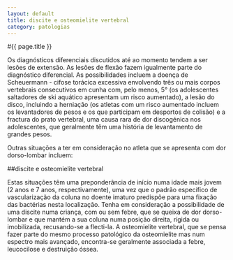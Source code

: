 ```yaml
---
layout: default
title: discite e osteomielite vertebral
category: patologias
---
```


#{{ page.title }}

Os diagnósticos diferenciais discutidos até ao momento tendem a ser lesões de extensão. As lesões de flexão fazem igualmente parte do diagnóstico diferencial. As possibilidades incluem a doença de Scheuermann - cifose torácica excessiva envolvendo três ou mais corpos vertebrais consecutivos em cunha com, pelo menos, 5° (os adolescentes saltadores de ski aquático apresentam um risco aumentado), a lesão do disco, incluindo a herniação (os atletas com um risco aumentado incluem os levantadores de pesos e os que participam em desportos de colisão) e a fractura do prato vertebral, uma causa rara de dor discogénica nos adolescentes, que geralmente têm uma história de levantamento de grandes pesos.

Outras situações a ter em consideração no atleta que se apresenta com dor dorso-lombar incluem:

##discite e osteomielite vertebral

Estas situações têm uma preponderância de início numa idade mais jovem (2 anos e 7 anos, respectivamente), uma vez que o padrão específico de vascularização da coluna no doente imaturo predispõe para uma fixação das bactérias nesta localização. Tenha em consideração a possibilidade de uma discite numa criança, com ou sem febre, que se queixa de dor dorso-lombar e que mantém a sua coluna numa posição direita, rígida ou imobilizada, recusando-se a flecti-la. A osteomielite vertebral, que se pensa fazer parte do mesmo processo patológico da osteomielite mas num espectro mais avançado, encontra-se geralmente associada a febre, leucocilose e destruição óssea.